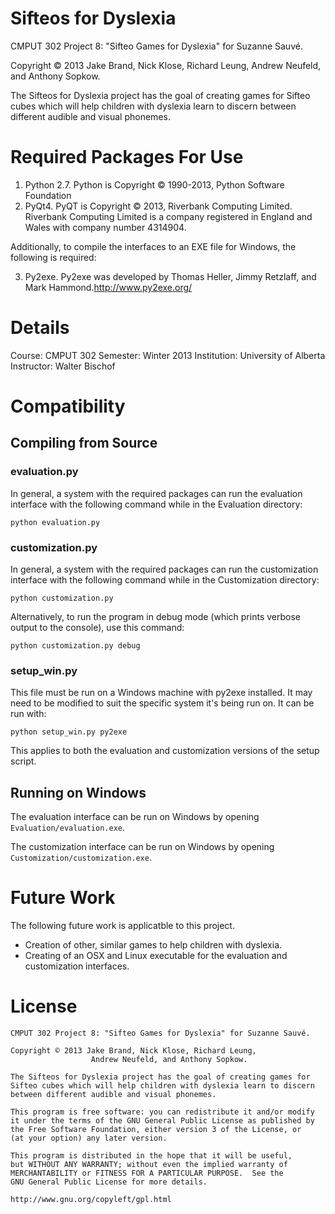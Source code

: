 Sifteos for Dyslexia
====================
CMPUT 302 Project 8: "Sifteo Games for Dyslexia" for Suzanne Sauvé.

Copyright © 2013 Jake Brand, Nick Klose, Richard Leung, 
Andrew Neufeld, and Anthony Sopkow.

The Sifteos for Dyslexia project has the goal of creating games for Sifteo cubes which will help children with dyslexia learn to discern between different audible and visual phonemes.

Required Packages For Use
=================
1. Python 2.7. Python is Copyright © 1990-2013, Python Software Foundation
2. PyQt4. PyQT is Copyright © 2013, Riverbank Computing Limited. Riverbank Computing Limited is a company registered in England and Wales with company number 4314904.

Additionally, to compile the interfaces to an EXE file for Windows, the following is required:

3. Py2exe. Py2exe was developed by Thomas Heller, Jimmy Retzlaff, and Mark Hammond.http://www.py2exe.org/

Details
=======
Course:		CMPUT 302
Semester:	Winter 2013
Institution: 	University of Alberta
Instructor:	Walter Bischof

Compatibility
=============
## Compiling from Source
### evaluation.py
In general, a system with the required packages can run the evaluation interface with the following command while in the Evaluation directory:

`python evaluation.py`

### customization.py
In general, a system with the required packages can run the customization interface with the following command while in the Customization directory:

`python customization.py`

Alternatively, to run the program in debug mode (which prints verbose output to the console), use this command:

`python customization.py debug`

### setup_win.py
This file must be run on a Windows machine with py2exe installed. It may need to be modified to suit the specific system it's being run on. It can be run with:

`python setup_win.py py2exe`

This applies to both the evaluation and customization versions of the setup script.

## Running on Windows
The evaluation interface can be run on Windows by opening `Evaluation/evaluation.exe`.

The customization interface can be run on Windows by opening `Customization/customization.exe`.

Future Work
===========
The following future work is applicatble to this project.

* Creation of other, similar games to help children with dyslexia.
* Creating of an OSX and Linux executable for the evaluation and customization interfaces.

License
=======

	CMPUT 302 Project 8: "Sifteo Games for Dyslexia" for Suzanne Sauvé.

	Copyright © 2013 Jake Brand, Nick Klose, Richard Leung, 
					  Andrew Neufeld, and Anthony Sopkow.

	The Sifteos for Dyslexia project has the goal of creating games for 
	Sifteo cubes which will help children with dyslexia learn to discern 
	between different audible and visual phonemes.

	This program is free software: you can redistribute it and/or modify
	it under the terms of the GNU General Public License as published by
	the Free Software Foundation, either version 3 of the License, or
	(at your option) any later version.

	This program is distributed in the hope that it will be useful,
	but WITHOUT ANY WARRANTY; without even the implied warranty of
	MERCHANTABILITY or FITNESS FOR A PARTICULAR PURPOSE.  See the
	GNU General Public License for more details.

	http://www.gnu.org/copyleft/gpl.html